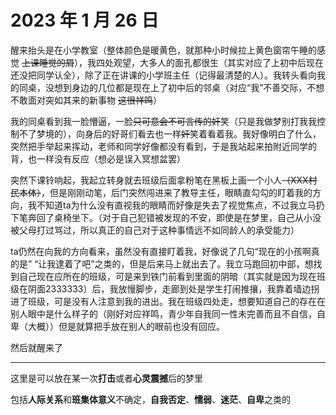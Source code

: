 # 2023 年 1 月 26 日

醒来抬头是在小学教室（整体颜色是暖黄色，就那种小时候拉上黄色窗帘午睡的感觉   ~~上课睡觉的屑~~），我四处观望，大多人的面孔都很生（其实对应了上初中后现在还没把同学认全），除了正在讲课的小学班主任（记得最清楚的人）。我转头看向我的同桌，没想到身边的几位都是现在上了初中后的邻桌（对应“我”不善交际，不想不敢面对突如其来的新事物  ~~这很祥鸣~~）

我的同桌看到我一脸懵逼，一脸~~只可意会不可言传的奸~~笑（只是我做梦别打我我控制不了梦境的），向身后的好哥们看去也一样~~奸~~笑着看着我。我好像明白了什么，突然把手举起来挥动，老师和同学好像都没有看到，于是我站起来拍附近同学的背，也一样没有反应（想必是误入冥想盆罢）

突然下课铃响起，我起立转身就去班级后面拿粉笔在黑板上画一个小人~~（XXX村民本体）~~，但是刚刚动笔，后门突然闯进来了教导主任，眼睛直勾勾的盯着我的方向，我不知道ta为什么没有直视我的眼睛而好像是失去了视觉焦点，不过我立马扔下笔奔回了桌椅坐下。（对于自己犯错被发现的不安，即使是在梦里，自己从小没被父母打过骂过，所以真正的自己对于这种事情远不如同龄人的承受能力）

ta仍然在向我的方向看来，虽然没有直接盯着我，好像说了几句“现在的小孩啊真的是” “让我逮着了吧”之类的，但是后来马上就出去了。我立马跑回初中部，想找到自己现在应所在的班级，可是来到铁门前看到里面的阴暗（其实就是因为现在班级在阴面2333333）后，我放慢脚步，走廊到处是学生打闹推攘，我靠着墙边拐进了班级，可是没有人注意到我的进出。我在班级四处走，想要知道自己的存在在别人眼中是什么样子的（刚好对应祥鸣，青少年自我同一性未完善而且不自信，自卑（大概））但是就算把手放在别人的眼前也没有回应。

然后就醒来了



----------------------------------------

这里是可以放在某一次**打击**或者**心灵震撼**后的梦里

包括**人际关系**和**班集体意义**不确定，**自我否定**、**懦弱**、**迷茫**、**自卑**之类的

